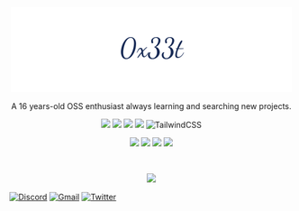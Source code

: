 <p align="center">
  <img
    src="https://raw.githubusercontent.com/0x33t/0x33t/main/signature.png"
  />
</p>
<p align="center">
    A 16 years-old OSS enthusiast always learning and searching new projects.
  <br>
</p>
<p align="center">
  <img src="https://img.shields.io/badge/html5%20-%23E34F26.svg?&style=for-the-badge&logo=html5&logoColor=white"/>
  <img src="https://img.shields.io/badge/css3%20-%231572B6.svg?&style=for-the-badge&logo=css3&logoColor=white"/>
  <img src="https://img.shields.io/badge/javascript%20-%23323330.svg?&style=for-the-badge&logo=javascript&logoColor=%23F7DF1E"/>
  <img src="https://img.shields.io/badge/bootstrap%20-%23563D7C.svg?&style=for-the-badge&logo=bootstrap&logoColor=white"/>
  <img alt="TailwindCSS" src="https://img.shields.io/badge/tailwindcss%20-%2338B2AC.svg?&style=for-the-badge&logo=tailwind-css&logoColor=white"/>
</p>
<p align="center">
  <img src="https://img.shields.io/badge/node.js%20-%2343853D.svg?&style=for-the-badge&logo=node.js&logoColor=white"/> 
  <img src="https://img.shields.io/badge/express.js%20-%23404d59.svg?&style=for-the-badge"/>
  <img src="https://img.shields.io/badge/nginx%20-%23009639.svg?&style=for-the-badge&logo=nginx&logoColor=white"/>
  <img src ="https://img.shields.io/badge/sqlite-%2307405e.svg?&style=for-the-badge&logo=sqlite&logoColor=white"/>
</p>
<br />
<p align="center">
<img src="https://img.shields.io/badge/@Enertix%230001%20-%237289DA.svg?&style=for-the-badge&logo=discord&logoColor=white"/>

[![Discord](https://img.shields.io/badge/@Enertix%230001%20-%237289DA.svg?&style=for-the-badge&logo=discord&logoColor=white)](mailto:0x33t@protonmail.ch)
[![Gmail](https://img.shields.io/badge/-GMAIL-D14836?style=for-the-badge&logo=gmail&logoColor=white)](mailto:0x33t@protonmail.ch)
[![Twitter](https://img.shields.io/badge/-Enertix%20-1DA1F2?&style=for-the-badge&logo=Twitter&logoColor=white)](https://twitter.com/0x33t)
</p>

